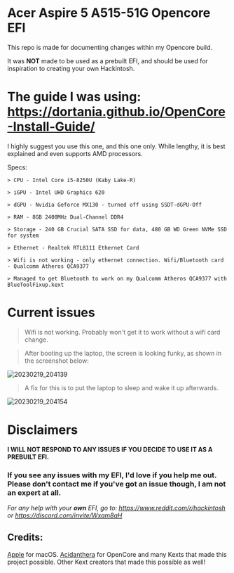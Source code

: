 # Acer Aspire 5 A515-51G Opencore EFI
This repo is made for documenting changes within my Opencore build.

It was **NOT** made to be used as a prebuilt EFI, and should be used for inspiration to creating your own Hackintosh. 

# The guide I was using: https://dortania.github.io/OpenCore-Install-Guide/

I highly suggest you use this one, and this one only. While lengthy, it is best explained and even supports AMD processors.

Specs:
```
> CPU - Intel Core i5-8250U (Kaby Lake-R)

> iGPU - Intel UHD Graphics 620

> dGPU - Nvidia Geforce MX130 - turned off using SSDT-dGPU-Off

> RAM - 8GB 2400MHz Dual-Channel DDR4

> Storage - 240 GB Crucial SATA SSD for data, 480 GB WD Green NVMe SSD for system

> Ethernet - Realtek RTL8111 Ethernet Card 

> Wifi is not working - only ethernet connection. Wifi/Bluetooth card - Qualcomm Atheros QCA9377

> Managed to get Bluetooth to work on my Qualcomm Atheros QCA9377 with BlueToolFixup.kext
```
# Current issues

> Wifi is not working. Probably won't get it to work without a wifi card change.

> After booting up the laptop, the screen is looking funky, as shown in the screenshot below:

![20230219_204139](https://user-images.githubusercontent.com/111700958/220196765-75100f9a-474b-4ccf-8ef8-6b6240164d73.jpg)

> A fix for this is to put the laptop to sleep and wake it up afterwards.

![20230219_204154](https://user-images.githubusercontent.com/111700958/220196892-1b83f151-8af1-4e76-9167-d47a8ee4f4c3.jpg)

# Disclaimers

**I WILL NOT RESPOND TO ANY ISSUES IF YOU DECIDE TO USE IT AS A PREBUILT EFI.**

### If you see any issues with my EFI, I'd love if you help me out. Please don't contact me if you've got an issue though, I am not an expert at all.

*For any help with your **own** EFI, go to: https://www.reddit.com/r/hackintosh or https://discord.com/invite/Wxam8aH*

## Credits:
[Apple](https://apple.com) for macOS.
[Acidanthera](https://github.com/acidanthera) for OpenCore and many Kexts that made this project possible.
Other Kext creators that made this possible as well!
